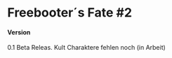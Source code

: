 Freebooter´s Fate #2
=================

#### Version ####


0.1 Beta Releas.
    Kult Charaktere fehlen noch (in Arbeit)
    

